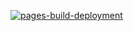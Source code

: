
[![pages-build-deployment](https://github.com/russellgoyder/russellgoyder.github.io/actions/workflows/pages/pages-build-deployment/badge.svg)](https://github.com/russellgoyder/russellgoyder.github.io/actions/workflows/pages/pages-build-deployment)
